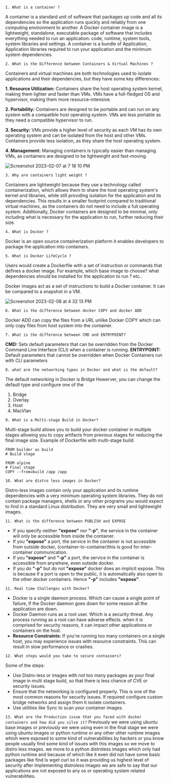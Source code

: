`1. What is a container ?`

A container is a standard unit of software that packages up code and all its dependencies so the application runs quickly and reliably from one computing environment to another. A Docker container image is a lightweight, standalone, executable package of software that includes everything needed to run an application: code, runtime, system tools, system libraries and settings.
A container is a bundle of Application, Application libraries required to run your application and the minimum system dependencies.


`2. What is the Difference between Containers & Virtual Machines ?`

Containers and virtual machines are both technologies used to isolate applications and their dependencies, but they have some key differences:

**1. Resource Utilization:** Containers share the host operating system kernel, making them lighter and faster than VMs. VMs have a full-fledged OS and hypervisor, making them more resource-intensive.

**2. Portability:** Containers are designed to be portable and can run on any system with a compatible host operating system. VMs are less portable as they need a compatible hypervisor to run.

**3. Security:** VMs provide a higher level of security as each VM has its own operating system and can be isolated from the host and other VMs. Containers provide less isolation, as they share the host operating system.

**4. Management:** Managing containers is typically easier than managing VMs, as containers are designed to be lightweight and fast-moving.

![Screenshot 2023-02-07 at 7 18 10 PM](https://user-images.githubusercontent.com/43399466/217262726-7cabcb5b-074d-45cc-950e-84f7119e7162.png)

`3. Why are containers light weight ?`

Containers are lightweight because they use a technology called containerization, which allows them to share the host operating system's kernel and libraries, while still providing isolation for the application and its dependencies. This results in a smaller footprint compared to traditional virtual machines, as the containers do not need to include a full operating system. Additionally, Docker containers are designed to be minimal, only including what is necessary for the application to run, further reducing their size.


`4. What is Docker ?`

Docker is an open source containerization platform it enables developers to package the application into containers.


`5. What is Docker LifeCycle ?`

Users would create a Dockerfile with a set of instruction or commands that defines a docker image. For example, which base image to choose? what dependencies should be installed for the application to run ? etc..

Docker images act as a set of instructions to build a Docker container. It can be compared to a snapshot in a VM.

![Screenshot 2023-02-08 at 4 32 13 PM](https://user-images.githubusercontent.com/43399466/217511949-81f897b2-70ee-41d1-b229-38d0572c54c7.png)

`6. What is the difference between docker COPY and docker ADD`

Docker ADD can copy the files from a URL unlike Docker COPY which can only copy files from host system into the container.

`7. What is the difference between CMD and ENTRYPOINT?`

**CMD:** Sets default parameters that can be overridden from the Docker Command Line Interface (CLI) when a container is running.
**ENTRYPOINT:** Default parameters that cannot be overridden when Docker Containers run with CLI parameters

`8. what are the networking types in Docker and what is the default?`

The default networking in Docker is Bridge
Howerver, you can change the default type and configure one of the
1. Bridge
2. Overlay
3. Host
4. MacVlan 

`9. What is a Multi-stage Build in Docker?`

Multi-stage build allows you to build your docker container in multiple stages allowing you to copy artifacts from previous stages for reducing the final image size.
Example of Dockerfile with multi-stage build:
```
FROM builder as build
# Build stage

FROM alpine
# Final stage
COPY --from=build /app /app
```

`10. What are distro less images in Docker?`

Distro-less images contain only your application and its runtime dependencies with a very minimum operating system libraries. They do not contain package managers, shells or any other programs you would expect to find in a standard Linux distribution.
They are very small and lightweight images.

`11. What is the difference between PUBLISH and EXPOSE`

- If you specify neither **"expose"** nor **"-p"**, the service in the container will only be accessible from inside the container.
- If you **"expose"** a port, the service in the container is not accessible from outside docker, (container-to-container)this is good for inter-container communication.
- If you **"expose"** and **"-p"** a port, the service in the container is accessible from anywhere, even outside docker.
- If you do **"-p"** but do not **"expose"** docker does an implicit expose. This is because if a port is open to the public, it is automatically also open to the other docker containers. Hence **"-p"** includes **"expose"**.
  
`11. Real time Challenges with Docker?`

- Docker is a single daemon process. Which can cause a single point of failure, If the Docker daemon goes down for some reason all the application are down.
- Docker Daemon runs as a root user. Which is a security threat. Any process running as a root  can have adverse effects. when it is comprised for security reasons, it can impact other applications or containers on the host.
- **Resource Constraints:** If you're running too many containers on a single host, you may experience issues with resource constraints. This can result in slow performance or crashes.

`12. What steps would you take to secure containers?`

Some of the steps:
- Use Distro-less or images with not too many packages as your final image in multi stage build, so that there is less chance of CVE or security issues.
- Ensure that the networking is configured properly. This is one of the most common reasons for security issues. If required configure custom bridge networks and assign them ti isolate containers.
- Use utilities like Sync to scan your container images. 

`13. What are the Production issue that you faced with docker containers and how did you silve it?`
Previously we were using ubuntu base images or previously we were using even in the final stage we were using ubuntu images or python runtime or any other other runtime images which were exposed to some kind of vulnerabilities by hackers or you know people usually find some kind of issues with this images so we move to distro less images. we move to a python distroless images which only had python runtime and because of which like it even did not have some basic packages like find ls wget  curl so it was providing us highest level of security after implementing distroless images we are safe to say that our applications are not exposed to any os or operating system
related vulnerabilities.



